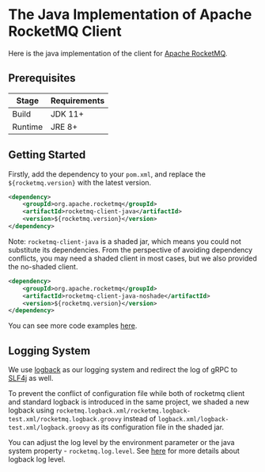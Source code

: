 # The Java Implementation of Apache RocketMQ Client

Here is the java implementation of the client for [Apache RocketMQ](https://rocketmq.apache.org/).

## Prerequisites

| Stage   | Requirements |
| ------- | ------------ |
| Build   | JDK 11+      |
| Runtime | JRE 8+       |

## Getting Started

Firstly, add the dependency to your `pom.xml`, and replace the `${rocketmq.version}` with the latest version.

```xml
<dependency>
    <groupId>org.apache.rocketmq</groupId>
    <artifactId>rocketmq-client-java</artifactId>
    <version>${rocketmq.version}</version>
</dependency>
```

Note: `rocketmq-client-java` is a shaded jar, which means you could not substitute its dependencies.
From the perspective of avoiding dependency conflicts, you may need a shaded client in most cases, but we also provided
the no-shaded client.

```xml
<dependency>
    <groupId>org.apache.rocketmq</groupId>
    <artifactId>rocketmq-client-java-noshade</artifactId>
    <version>${rocketmq.version}</version>
</dependency>
```

You can see more code examples [here](./client/src/main/java/org/apache/rocketmq/client/java/example).

## Logging System

We use [logback](https://logback.qos.ch/) as our logging system and redirect the log of gRPC to [SLF4j](https://www.slf4j.org/) as well.

To prevent the conflict of configuration file while both of rocketmq client and standard logback is introduced in the same project, we shaded a new logback using `rocketmq.logback.xml/rocketmq.logback-test.xml/rocketmq.logback.groovy` instead of `logback.xml/logback-test.xml/logback.groovy` as its configuration file in the shaded jar.

You can adjust the log level by the environment parameter or the java system property - `rocketmq.log.level`. See [here](https://logback.qos.ch/manual/architecture.html#effectiveLevel) for more details about logback log level.
